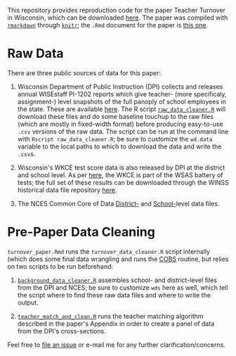This repository provides reproduction code for the paper Teacher Turnover in Wisconsin, which can be downloaded [here](https://github.com/MichaelChirico/wisconsin_teachers/blob/master/turnover_paper.pdf). The paper was compiled with [`rmarkdown`](http://rmarkdown.rstudio.com/http://rmarkdown.rstudio.com/) through [`knitr`](https://yihui.name/knitr/); the `.Rmd` document for the paper is [this one](https://raw.githubusercontent.com/MichaelChirico/wisconsin_teachers/master/turnover_paper.Rmd). 

# Raw Data

There are three public sources of data for this paper:

 1. Wisconsin Department of Public Instruction (DPI) collects and releases annual WISEstaff PI-1202 reports which give teacher- (more specificaly, assignment-) level snapshots of the full panoply of school employees in the state. These are available [here](http://dpi.wi.gov/cst/data-collections/staff/published-data). The R script [`raw_data_cleaner.R`](https://raw.githubusercontent.com/MichaelChirico/wisconsin_teachers/master/raw_data_cleaner.R) will download these files and do some baseline touchup to the raw files (which are mostly in fixed-width format) before producing easy-to-use `.csv` versions of the raw data. The script can be run at the command line with `Rscript raw_data_cleaner.R`; be sure to customize the `wd.data` variable to the local paths to which to download the data and write the `.csv`s.
 
  2. Wisconsin's WKCE test score data is also released by DPI at the district and school level. As per [here](https://dpi.wi.gov/wisedash/about-data/assessment), the WKCE is part of the WSAS battery of tests; the full set of these results can be downloaded through the WINSS historical data file repository [here](https://dpi.wi.gov/wisedash/download-files/type?field_wisedash_upload_type_value=WINSS+Historical+Data+Files&field_wisedash_data_view_value=All&=Apply).
  
  3. The NCES Common Core of Data [District-](https://nces.ed.gov/ccd/pubagency.asp) and [School-](https://nces.ed.gov/ccd/pubschuniv.asp)level data files.

# Pre-Paper Data Cleaning

`turnover_paper.Rmd` runs the `turnover_data_cleaner.R` script internally (which does some final data wrangling and runs the [COBS](https://cran.r-project.org/web/packages/cobs/index.html) routine, but relies on two scripts to be run beforehand:

 1. [`background_data_cleaner.R`](https://raw.githubusercontent.com/MichaelChirico/wisconsin_teachers/master/background_data_cleaner.R) assembles school- and district-level files from the DPI and NCES; be sure to customize `wds` here as well, which tell the script where to find these raw data files and where to write the output.
 
 2. [`teacher_match_and_clean.R`](https://raw.githubusercontent.com/MichaelChirico/wisconsin_teachers/master/teacher_match_and_clean.R) runs the teacher matching algorithm described in the paper's Appendix in order to create a panel of data from the DPI's cross-sections.
 
 Feel free to [file an issue](https://github.com/MichaelChirico/wisconsin_teachers/issues) or e-mail me for any further clarification/concerns.
